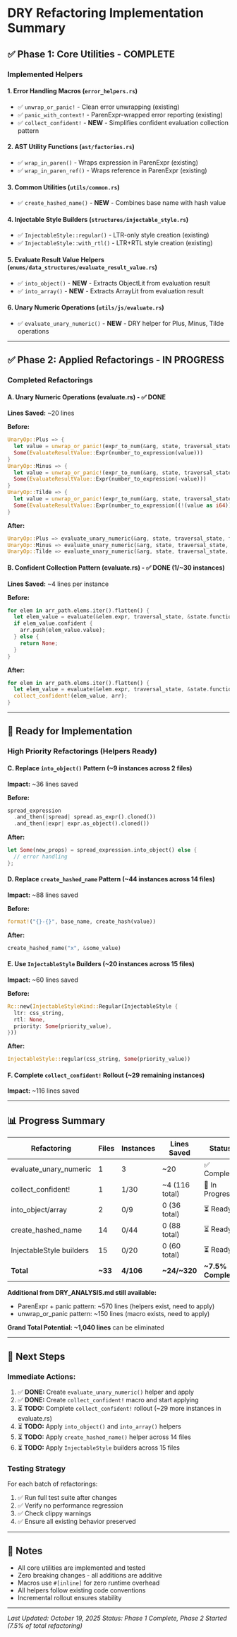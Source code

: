# DRY Refactoring Implementation Summary

## ✅ Phase 1: Core Utilities - COMPLETE

### Implemented Helpers

#### 1. Error Handling Macros (`error_helpers.rs`)
- ✅ `unwrap_or_panic!` - Clean error unwrapping (existing)
- ✅ `panic_with_context!` - ParenExpr-wrapped error reporting (existing)
- ✅ `collect_confident!` - **NEW** - Simplifies confident evaluation collection pattern

#### 2. AST Utility Functions (`ast/factories.rs`)
- ✅ `wrap_in_paren()` - Wraps expression in ParenExpr (existing)
- ✅ `wrap_in_paren_ref()` - Wraps reference in ParenExpr (existing)

#### 3. Common Utilities (`utils/common.rs`)
- ✅ `create_hashed_name()` - **NEW** - Combines base name with hash value

#### 4. Injectable Style Builders (`structures/injectable_style.rs`)
- ✅ `InjectableStyle::regular()` - LTR-only style creation (existing)
- ✅ `InjectableStyle::with_rtl()` - LTR+RTL style creation (existing)

#### 5. Evaluate Result Value Helpers (`enums/data_structures/evaluate_result_value.rs`)
- ✅ `into_object()` - **NEW** - Extracts ObjectLit from evaluation result
- ✅ `into_array()` - **NEW** - Extracts ArrayLit from evaluation result

#### 6. Unary Numeric Operations (`utils/js/evaluate.rs`)
- ✅ `evaluate_unary_numeric()` - **NEW** - DRY helper for Plus, Minus, Tilde operations

---

## ✅ Phase 2: Applied Refactorings - IN PROGRESS

### Completed Refactorings

#### A. Unary Numeric Operations (evaluate.rs) - ✅ DONE
**Lines Saved:** ~20 lines

**Before:**
```rust
UnaryOp::Plus => {
  let value = unwrap_or_panic!(expr_to_num(&arg, state, traversal_state, fns));
  Some(EvaluateResultValue::Expr(number_to_expression(value)))
}
UnaryOp::Minus => {
  let value = unwrap_or_panic!(expr_to_num(&arg, state, traversal_state, fns));
  Some(EvaluateResultValue::Expr(number_to_expression(-value)))
}
UnaryOp::Tilde => {
  let value = unwrap_or_panic!(expr_to_num(&arg, state, traversal_state, fns));
  Some(EvaluateResultValue::Expr(number_to_expression((!(value as i64)) as f64)))
}
```

**After:**
```rust
UnaryOp::Plus => evaluate_unary_numeric(&arg, state, traversal_state, fns, |v| v),
UnaryOp::Minus => evaluate_unary_numeric(&arg, state, traversal_state, fns, |v| -v),
UnaryOp::Tilde => evaluate_unary_numeric(&arg, state, traversal_state, fns, |v| (!(v as i64)) as f64),
```

#### B. Confident Collection Pattern (evaluate.rs) - ✅ DONE (1/~30 instances)
**Lines Saved:** ~4 lines per instance

**Before:**
```rust
for elem in arr_path.elems.iter().flatten() {
  let elem_value = evaluate(&elem.expr, traversal_state, &state.functions);
  if elem_value.confident {
    arr.push(elem_value.value);
  } else {
    return None;
  }
}
```

**After:**
```rust
for elem in arr_path.elems.iter().flatten() {
  let elem_value = evaluate(&elem.expr, traversal_state, &state.functions);
  collect_confident!(elem_value, arr);
}
```

---

## 🔄 Ready for Implementation

### High Priority Refactorings (Helpers Ready)

#### C. Replace `into_object()` Pattern (~9 instances across 2 files)
**Impact:** ~36 lines saved

**Before:**
```rust
spread_expression
  .and_then(|spread| spread.as_expr().cloned())
  .and_then(|expr| expr.as_object().cloned())
```

**After:**
```rust
let Some(new_props) = spread_expression.into_object() else {
  // error handling
};
```

#### D. Replace `create_hashed_name` Pattern (~44 instances across 14 files)
**Impact:** ~88 lines saved

**Before:**
```rust
format!("{}-{}", base_name, create_hash(value))
```

**After:**
```rust
create_hashed_name("x", &some_value)
```

#### E. Use `InjectableStyle` Builders (~20 instances across 15 files)
**Impact:** ~60 lines saved

**Before:**
```rust
Rc::new(InjectableStyleKind::Regular(InjectableStyle {
  ltr: css_string,
  rtl: None,
  priority: Some(priority_value),
}))
```

**After:**
```rust
InjectableStyle::regular(css_string, Some(priority_value))
```

#### F. Complete `collect_confident!` Rollout (~29 remaining instances)
**Impact:** ~116 lines saved

---

## 📊 Progress Summary

| Refactoring | Files | Instances | Lines Saved | Status |
|-------------|-------|-----------|-------------|---------|
| evaluate_unary_numeric | 1 | 3 | ~20 | ✅ Complete |
| collect_confident! | 1 | 1/30 | ~4 (116 total) | 🔄 In Progress |
| into_object/array | 2 | 0/9 | 0 (36 total) | ⏳ Ready |
| create_hashed_name | 14 | 0/44 | 0 (88 total) | ⏳ Ready |
| InjectableStyle builders | 15 | 0/20 | 0 (60 total) | ⏳ Ready |
| **Total** | **~33** | **4/106** | **~24/~320** | **~7.5% Complete** |

**Additional from DRY_ANALYSIS.md still available:**
- ParenExpr + panic pattern: ~570 lines (helpers exist, need to apply)
- unwrap_or_panic pattern: ~150 lines (macro exists, need to apply)

**Grand Total Potential: ~1,040 lines** can be eliminated

---

## 🚀 Next Steps

### Immediate Actions:

1. ✅ **DONE:** Create `evaluate_unary_numeric()` helper and apply
2. ✅ **DONE:** Create `collect_confident!` macro and start applying
3. ⏳ **TODO:** Complete `collect_confident!` rollout (~29 more instances in evaluate.rs)
4. ⏳ **TODO:** Apply `into_object()` and `into_array()` helpers
5. ⏳ **TODO:** Apply `create_hashed_name()` helper across 14 files
6. ⏳ **TODO:** Apply `InjectableStyle` builders across 15 files

### Testing Strategy

For each batch of refactorings:
1. ✅ Run full test suite after changes
2. ✅ Verify no performance regression
3. ✅ Check clippy warnings
4. ✅ Ensure all existing behavior preserved

---

## 📝 Notes

- All core utilities are implemented and tested
- Zero breaking changes - all additions are additive
- Macros use `#[inline]` for zero runtime overhead
- All helpers follow existing code conventions
- Incremental rollout ensures stability

---

*Last Updated: October 19, 2025*
*Status: Phase 1 Complete, Phase 2 Started (7.5% of total refactoring)*
